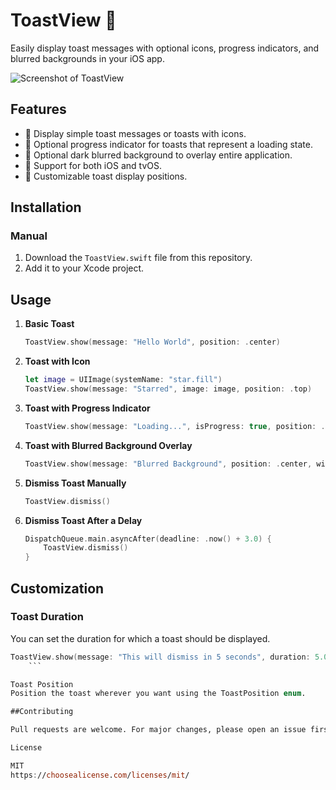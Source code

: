 # ToastView 🍞

Easily display toast messages with optional icons, progress indicators, and blurred backgrounds in your iOS app.

![Screenshot of ToastView](https://github.com/paoloandrea/ToastView/Assets/toastview_v1.gif)

## Features

- 🌟 Display simple toast messages or toasts with icons.
- 🔄 Optional progress indicator for toasts that represent a loading state.
- 🌌 Optional dark blurred background to overlay entire application.
- 📱 Support for both iOS and tvOS.
- 📍 Customizable toast display positions.

## Installation

### Manual

1. Download the `ToastView.swift` file from this repository.
2. Add it to your Xcode project.

## Usage

1. **Basic Toast**
    ```swift
    ToastView.show(message: "Hello World", position: .center)
    ```

2. **Toast with Icon**
    ```swift
    let image = UIImage(systemName: "star.fill")
    ToastView.show(message: "Starred", image: image, position: .top)
    ```

3. **Toast with Progress Indicator**
    ```swift
    ToastView.show(message: "Loading...", isProgress: true, position: .bottom)
    ```

4. **Toast with Blurred Background Overlay**
    ```swift
    ToastView.show(message: "Blurred Background", position: .center, withBackground: true)
    ```

5. **Dismiss Toast Manually**
    ```swift
    ToastView.dismiss()
    ```

6. **Dismiss Toast After a Delay**
    ```swift
    DispatchQueue.main.asyncAfter(deadline: .now() + 3.0) {
        ToastView.dismiss()
    }
    ```

## Customization

### Toast Duration

You can set the duration for which a toast should be displayed.

```swift
ToastView.show(message: "This will dismiss in 5 seconds", duration: 5.0)
    ```

Toast Position
Position the toast wherever you want using the ToastPosition enum.

##Contributing

Pull requests are welcome. For major changes, please open an issue first to discuss what you would like to change.

License

MIT
https://choosealicense.com/licenses/mit/
